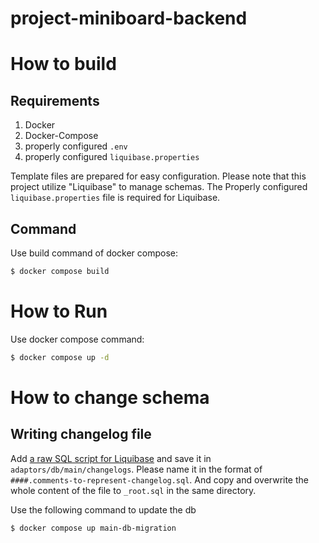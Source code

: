 # project-miniboard-backend

# How to build
## Requirements
1. Docker
2. Docker-Compose
3. properly configured `.env`
4. properly configured `liquibase.properties`

Template files are prepared for easy configuration.
Please note that this project utilize "Liquibase" to manage schemas.
The Properly configured `liquibase.properties` file is required for Liquibase.
## Command
Use build command of docker compose:
```bash
$ docker compose build
```

# How to Run
Use docker compose command:
```bash
$ docker compose up -d
```

# How to change schema
## Writing changelog file
Add [a raw SQL script for Liquibase](https://docs.liquibase.com/concepts/changelogs/sql-format.html) and save it in `adaptors/db/main/changelogs`. Please name it in the format of `####.comments-to-represent-changelog.sql`. And copy and overwrite the whole content of the file to `_root.sql` in the same directory.

Use the following command to update the db
```bash
$ docker compose up main-db-migration
```
